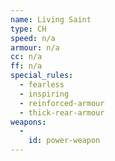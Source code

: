 ```yaml
---
name: Living Saint
type: CH
speed: n/a
armour: n/a
cc: n/a
ff: n/a
special_rules:
  - fearless
  - inspiring
  - reinforced-armour
  - thick-rear-armour
weapons:
  -
    id: power-weapon
---
```

